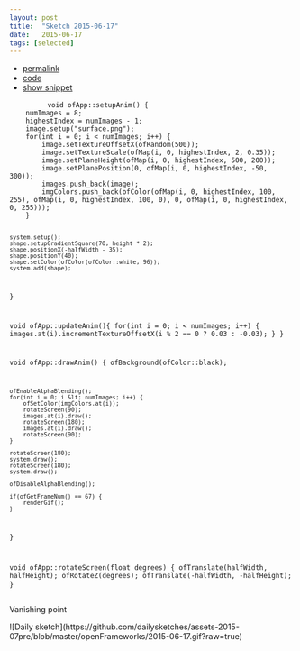 ```yaml
---
layout: post
title:  "Sketch 2015-06-17"
date:   2015-06-17
tags: [selected]
---
```

<div class="code">
    <ul>
		<li><a href="{% post_url 2015-06-17-sketch %}">permalink</a></li>
		<li><a href="https://github.com/dailysketches/sketches-2015-07pre/tree/master/2015-06-17">code</a></li>
		<li><a href="#" class="snippet-button">show snippet</a></li>
	</ul>
    <pre class="snippet">
        <code class="cpp">void ofApp::setupAnim() {
    numImages = 8;
    highestIndex = numImages - 1;
    image.setup("surface.png");
    for(int i = 0; i &lt; numImages; i++) {
        image.setTextureOffsetX(ofRandom(500));
        image.setTextureScale(ofMap(i, 0, highestIndex, 2, 0.35));
        image.setPlaneHeight(ofMap(i, 0, highestIndex, 500, 200));
        image.setPlanePosition(0, ofMap(i, 0, highestIndex, -50, 300));
        images.push_back(image);
        imgColors.push_back(ofColor(ofMap(i, 0, highestIndex, 100, 255), ofMap(i, 0, highestIndex, 100, 0), 0, ofMap(i, 0, highestIndex, 0, 255)));
    }

    system.setup();
    shape.setupGradientSquare(70, height * 2);
    shape.positionX(-halfWidth - 35);
    shape.positionY(40);
    shape.setColor(ofColor(ofColor::white, 96));
    system.add(shape);
}

void ofApp::updateAnim(){
    for(int i = 0; i &lt; numImages; i++) {
        images.at(i).incrementTextureOffsetX(i % 2 == 0 ? 0.03 : -0.03);
    }
}

void ofApp::drawAnim() {
    ofBackground(ofColor::black);
    
    ofEnableAlphaBlending();
    for(int i = 0; i &lt; numImages; i++) {
        ofSetColor(imgColors.at(i));
        rotateScreen(90);
        images.at(i).draw();
        rotateScreen(180);
        images.at(i).draw();
        rotateScreen(90);
    }
    
    rotateScreen(180);
    system.draw();
    rotateScreen(180);
    system.draw();
    
    ofDisableAlphaBlending();
    
    if(ofGetFrameNum() == 67) {
        renderGif();
    }
}

void ofApp::rotateScreen(float degrees) {
    ofTranslate(halfWidth, halfHeight);
    ofRotateZ(degrees);
    ofTranslate(-halfWidth, -halfHeight);
}</code>
    </pre>
</div>
<p class="description">Vanishing point</p>
![Daily sketch](https://github.com/dailysketches/assets-2015-07pre/blob/master/openFrameworks/2015-06-17.gif?raw=true)
